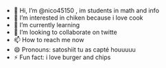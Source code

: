 - 👋 Hi, I’m @nico45150 , im students in math and info 
- 👀 I’m interested in chiken because i love cook 
- 🌱 I’m currently learning
- 💞️ I’m looking to collaborate on twitte
- 📫 How to reach me now
- 😄 Pronouns: satoshiit tu as capté houuuuu
- ⚡ Fun fact: i love burger and chips 

<!---
nico45150/nico45150 is a ✨ special ✨ repository because its `README.md` (this file) appears on your GitHub profile.
You can click the Preview link to take a look at your changes.
--->
